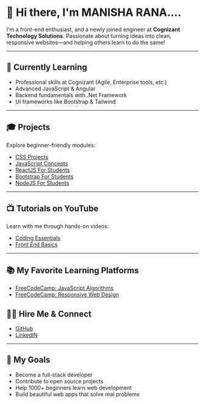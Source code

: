 # 👋 Hi there, I'm MANISHA RANA....
 
I'm a front-end enthusiast, and a newly joined engineer at **Cognizant Technology Solutions**. Passionate about turning ideas into clean, responsive websites—and helping others learn to do the same!
 
---
 
## 🌱 Currently Learning
 
- Professional skills at Cognizant (Agile, Enterprise tools, etc.)
- Advanced JavaScript & Angular
- Backend fundamentals with .Net Framework
- UI frameworks like Bootstrap & Tailwind
 
---
 
## 🎓 Projects
 
Explore beginner-friendly modules:
- [CSS Projects](CSSProjects)
- [JavaScript Concepts](JavaScriptConcepts)
- [ReactJS For Students](ReactJSForStudents)
- [Bootstrap For Students](BootstrapForStudents)
- [NodeJS For Students](NodeJSForStudents)
 
---
 
## 📺 Tutorials on YouTube
 
Learn with me through hands-on videos:
- [Coding Essentials](https://www.youtube.com/playlist?list=PL7SHzFbuSdW0LWKYOOMPVzVVCa_BtnuZb)
- [Front End Basics](https://www.youtube.com/playlist?list=PL7SHzFbuSdW2DmT1ebDC_iSM9rDD-kT6F)
 
---
 
## 📚 My Favorite Learning Platforms
 
- [FreeCodeCamp: JavaScript Algorithms](https://www.freecodecamp.org/learn/javascript-algorithms-and-data-structures/)
- [FreeCodeCamp: Responsive Web Design](https://www.freecodecamp.org/learn/2022/responsive-web-design/)
 

 
## 🧑‍💻 Hire Me & Connect
 
- [GitHub](https://github.com/Jay-study-nildana)  
- [LinkedIN](https://www.linkedin.com/in/amreen-banu-32a162313)
---
 
## 🚀 My Goals
 
- Become a full-stack developer  
- Contribute to open source projects  
- Help 1000+ beginners learn web development  
- Build beautiful web apps that solve real problems
